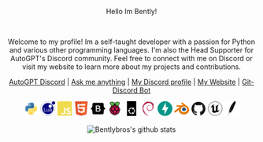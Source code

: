 <p align="center">Hello Im Bently!</p>
<br />

<p align="center">Welcome to my profile! Im a self-taught developer with a passion for Python and various other programming languages. I'm also the Head Supporter for AutoGPT's Discord community. Feel free to connect with me on Discord or visit my website to learn more about my projects and contributions.</p>

<p align="center">
  <a href="https://discord.gg/autogpt">AutoGPT Discord</a> |
  <a href="https://github.com/Bentlybro/Bentlybro/issues">Ask me anything</a> |
  <a href="https://discordapp.com/users/353922987235213313">My Discord profile</a> |
  <a href="https://site.bentlybro.com/">My Website</a> |
  <a href="https://github.com/Git-Discord">Git-Discord Bot</a>
</p>

<p align="center">
  <code><img height="30" alt="Python" src="https://github.com/devicons/devicon/blob/master/icons/python/python-original.svg"></code>
  <code><img height="30" alt="Lua" src="https://github.com/devicons/devicon/blob/master/icons/lua/lua-plain-wordmark.svg"></code>
  <code><img height="30" alt="Javascript" src="https://github.com/devicons/devicon/blob/master/icons/javascript/javascript-plain.svg"></code>
  <code><img height="30" alt="Html" src="https://github.com/devicons/devicon/blob/master/icons/html5/html5-original.svg"></code>
  <code><img height="30" alt="bootstrap" src="https://github.com/devicons/devicon/blob/master/icons/bootstrap/bootstrap-plain.svg"></code> 
  <code><img height="30" alt="RaspberryPi" src="https://github.com/devicons/devicon/blob/master/icons/raspberrypi/raspberrypi-original.svg"></code>
  <code><img height="30" alt="Ubuntu" src="https://github.com/devicons/devicon/blob/master/icons/ubuntu/ubuntu-plain.svg"></code>
  <code><img height="30" alt="Debian" src="https://github.com/devicons/devicon/blob/master/icons/debian/debian-plain.svg"></code>
  <code><img height="30" alt="FastAPI" src="https://github.com/devicons/devicon/blob/master/icons/fastapi/fastapi-original.svg"></code>
  <code><img height="30" alt="Blender" src="https://github.com/devicons/devicon/blob/master/icons/blender/blender-original.svg"></code>
  <code><img height="30" alt="GitHub" src="https://github.com/devicons/devicon/blob/master/icons/github/github-original.svg"></code>
  <code><img height="30" alt="UnrealEngine" src="https://github.com/devicons/devicon/blob/master/icons/unrealengine/unrealengine-original.svg"></code>
  <code><img height="30" alt="Apache" src="https://github.com/devicons/devicon/blob/master/icons/apache/apache-plain.svg"></code>

</p>

<p align="center">
  <img align="center" src="https://github-readme-stats.vercel.app/api?username=Bentlybro&show_icons=true&theme=radical" alt="Bentlybros's github stats" />
</p>
